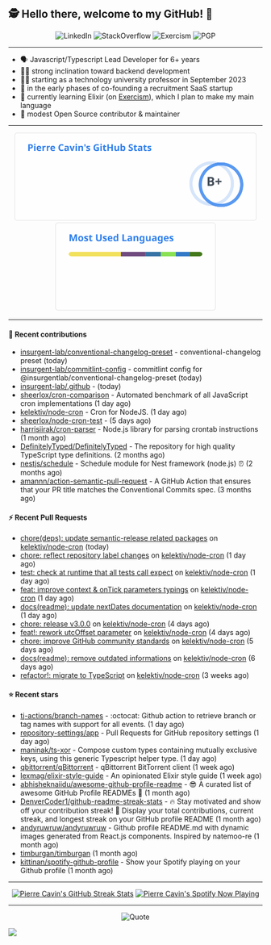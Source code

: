 <h2 style="display:inline" align="center">🕵️ Hello there, welcome to my GitHub! 👋</h2>
<br />
<p align="center">
    <a href="https://links.sherlox.io/github-linkedin" target="_blank" style="text-decoration: none;">
        <img src="https://img.shields.io/badge/LinkedIn-0077b5?style=flat-square&logo=linkedin" alt="LinkedIn">
    </a>
    <a href="https://links.sherlox.io/github-stackoverflow" target="_blank" style="text-decoration: none;">
        <img src="https://img.shields.io/badge/StackOverflow-9a9c9f?style=flat-square&logo=StackOverflow" alt="StackOverflow">
    </a>
    <a href="https://links.sherlox.io/github-exercism" target="_blank" style="text-decoration: none;">
        <img src="https://img.shields.io/badge/Exercism-7600fe?style=flat-square&logo=Exercism" alt="Exercism">
    </a>
    <a href="https://pgp.mit.edu/pks/lookup?op=get&search=0x48D089FE8FC01A4E7E88EE9611567DFABCB9256E" target="_blank" style="text-decoration: none;">
        <img src="https://img.shields.io/badge/pgp-0x11567DFABCB9256E-313131?style=flat&labelColor=313131&color=313131" alt="PGP">
    </a>
</p>

---

<ul>
    <li>🗣 Javascript/Typescript Lead Developer for 6+ years</li>
    <li>🧑‍💻 strong inclination toward backend development</li>
    <li>🧑‍🏫 starting as a technology university professor in September 2023</li>
    <li>👷 in the early phases of co-founding a recruitment SaaS startup</li>
    <li>💜 currently learning Elixir (on <a href="https://links.sherlox.io/github-exercism-elixir-track">Exercism</a>), which I plan to make my main language</li>
    <li>🫶 modest Open Source contributor & maintainer</li>
</ul>

---

<div align="center">
  <a href="https://github-readme-stats.sherlox.io" style="display: inline-block;">
    <img src="assets/stats.svg" alt="Pierre Cavin's Github stats" height="175px" />
  </a>
  
  <a href="https://github-readme-stats.sherlox.io" style="display: inline-block;">
    <img src="assets/top-langs.svg" alt="Pierre Cavin's Most used languages" height="175px" />
  </a>
</div>

---

#### 🫶 Recent contributions

- [insurgent-lab/conventional-changelog-preset](https://github.com/insurgent-lab/conventional-changelog-preset) - conventional-changelog preset (today)
- [insurgent-lab/commitlint-config](https://github.com/insurgent-lab/commitlint-config) - commitlint config for @insurgentlab/conventional-changelog-preset (today)
- [insurgent-lab/.github](https://github.com/insurgent-lab/.github) -  (today)
- [sheerlox/cron-comparison](https://github.com/sheerlox/cron-comparison) - Automated benchmark of all JavaScript cron implementations (1 day ago)
- [kelektiv/node-cron](https://github.com/kelektiv/node-cron) - Cron for NodeJS. (1 day ago)
- [sheerlox/node-cron-test](https://github.com/sheerlox/node-cron-test) -  (5 days ago)
- [harrisiirak/cron-parser](https://github.com/harrisiirak/cron-parser) - Node.js library for parsing crontab instructions (1 month ago)
- [DefinitelyTyped/DefinitelyTyped](https://github.com/DefinitelyTyped/DefinitelyTyped) - The repository for high quality TypeScript type definitions. (2 months ago)
- [nestjs/schedule](https://github.com/nestjs/schedule) - Schedule module for Nest framework (node.js) ⏰ (2 months ago)
- [amannn/action-semantic-pull-request](https://github.com/amannn/action-semantic-pull-request) - A GitHub Action that ensures that your PR title matches the Conventional Commits spec. (3 months ago)

#### ⚡ Recent Pull Requests

- [chore(deps): update semantic-release related packages](https://github.com/kelektiv/node-cron/pull/709) on [kelektiv/node-cron](https://github.com/kelektiv/node-cron) (today)
- [chore: reflect repository label changes](https://github.com/kelektiv/node-cron/pull/708) on [kelektiv/node-cron](https://github.com/kelektiv/node-cron) (1 day ago)
- [test: check at runtime that all tests call expect](https://github.com/kelektiv/node-cron/pull/706) on [kelektiv/node-cron](https://github.com/kelektiv/node-cron) (1 day ago)
- [feat: improve context &amp; onTick parameters typings](https://github.com/kelektiv/node-cron/pull/705) on [kelektiv/node-cron](https://github.com/kelektiv/node-cron) (1 day ago)
- [docs(readme): update nextDates documentation](https://github.com/kelektiv/node-cron/pull/702) on [kelektiv/node-cron](https://github.com/kelektiv/node-cron) (1 day ago)
- [chore: release v3.0.0](https://github.com/kelektiv/node-cron/pull/701) on [kelektiv/node-cron](https://github.com/kelektiv/node-cron) (4 days ago)
- [feat!: rework utcOffset parameter](https://github.com/kelektiv/node-cron/pull/699) on [kelektiv/node-cron](https://github.com/kelektiv/node-cron) (4 days ago)
- [chore: improve GitHub community standards](https://github.com/kelektiv/node-cron/pull/698) on [kelektiv/node-cron](https://github.com/kelektiv/node-cron) (5 days ago)
- [docs(readme): remove outdated informations](https://github.com/kelektiv/node-cron/pull/695) on [kelektiv/node-cron](https://github.com/kelektiv/node-cron) (6 days ago)
- [refactor!: migrate to TypeScript](https://github.com/kelektiv/node-cron/pull/694) on [kelektiv/node-cron](https://github.com/kelektiv/node-cron) (3 weeks ago)

#### ⭐ Recent stars

- [tj-actions/branch-names](https://github.com/tj-actions/branch-names) - :octocat: Github action to retrieve branch or tag names with support for all events. (1 day ago)
- [repository-settings/app](https://github.com/repository-settings/app) - Pull Requests for GitHub repository settings (1 day ago)
- [maninak/ts-xor](https://github.com/maninak/ts-xor) - Compose custom types containing mutually exclusive keys, using this generic Typescript helper type. (1 day ago)
- [qbittorrent/qBittorrent](https://github.com/qbittorrent/qBittorrent) - qBittorrent BitTorrent client (1 week ago)
- [lexmag/elixir-style-guide](https://github.com/lexmag/elixir-style-guide) - An opinionated Elixir style guide (1 week ago)
- [abhisheknaiidu/awesome-github-profile-readme](https://github.com/abhisheknaiidu/awesome-github-profile-readme) - 😎 A curated list of awesome GitHub Profile READMEs 📝 (1 month ago)
- [DenverCoder1/github-readme-streak-stats](https://github.com/DenverCoder1/github-readme-streak-stats) - 🔥 Stay motivated and show off your contribution streak! 🌟 Display your total contributions, current streak, and longest streak on your GitHub profile README (1 month ago)
- [andyruwruw/andyruwruw](https://github.com/andyruwruw/andyruwruw) - Github profile README.md with dynamic images generated from React.js components. Inspired by natemoo-re (1 month ago)
- [timburgan/timburgan](https://github.com/timburgan/timburgan) (1 month ago)
- [kittinan/spotify-github-profile](https://github.com/kittinan/spotify-github-profile) - Show your Spotify playing on your Github profile (1 month ago)

---

<div align="center">
  <a href="https://github-readme-streak-stats.herokuapp.com" style="display: inline-block;">
    <img src="https://github-readme-streak-stats.sherlox.io/?user=sheerlox&theme=default&mode=weekly&disable_animations=true" alt="Pierre Cavin's GitHub Streak Stats" height="247px" />
  </a>

  <a href="https://links.sherlox.io/github-spotify" style="display: inline-block;">
    <img src="https://spotify-github-profile.vercel.app/api/view?uid=6ridtm5cbc0y9bf5qmtqpoupv&cover_image=true&theme=default&show_offline=false&background_color=121212&interchange=true&bar_color_cover=true" alt="Pierre Cavin's Spotify Now Playing" height="240px" />
  </a>
</div>

---

<p align="center">
    <a href="https://github.com/piyushsuthar/github-readme-quotes" target="_blank" style="text-decoration: none;">
        <img src="https://quotes-github-readme.vercel.app/api?type=horizontal&quote=Inaction%20will%20cause%20a%20man%20to%20sink%20into%20the%20slough%20of%20despond%20and%20vanish%20without%20a%20trace.&author=Farley%20Mowat" alt="Quote">
    </a>
</p>

![](https://hit.yhype.me/github/profile?user_id=11234273)
